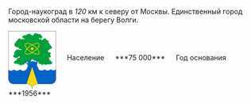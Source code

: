 <!--2021-10-17 15:05:26-->
Город-наукоград в *120* км к северу от Москвы. Единственный город московской области на берегу Волги.

<span class="dt">
  <img src="Dubna.svg" align="middle" width="96px"> &emsp; 
<span class="dtc">
  Население &emsp; ***75 000*** &emsp;
  Год основания &emsp; ***1956***
</span>
</span>